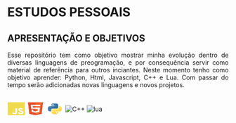 <body style= "background-color: dark gray;">
  <h1>ESTUDOS PESSOAIS</h1>
  <h2 >APRESENTAÇÃO E OBJETIVOS</h2>

  <p style=" text-align: justify">Esse repositório tem como objetivo mostrar minha evolução dentro de diversas linguagens de preogramação, e por consequência servir como material de referência para outros inciantes. Neste momento tenho como objetivo aprender: Python, Html, Javascript, C++ e Lua. Com  passar do tempo serão adicionadas novas linguagens e novos projetos.</p>
 
  
  <div style="display: inline_block"><br>
  <img align="center" alt="Javascript" height="30" width="40" src="https://raw.githubusercontent.com/devicons/devicon/master/icons/javascript/javascript-plain.svg">
  <img align="center" alt="HTML" height="30" width="40" src="https://raw.githubusercontent.com/devicons/devicon/master/icons/html5/html5-original.svg">
  <img align="center" alt="Python" height="30" width="40" src="https://raw.githubusercontent.com/devicons/devicon/master/icons/python/python-original.svg">
  <img align="center" alt="C++" height="30" width="40" src="https://cdn.jsdelivr.net/gh/devicons/devicon/icons/cplusplus/cplusplus-original.svg">
  <img align="center" alt="lua" height="30" width="40" src="https://cdn.jsdelivr.net/gh/devicons/devicon/icons/lua/lua-plain-wordmark.svg">

</div>

</body>
